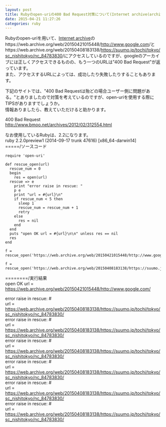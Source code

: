 ```yaml
---
layout: post
title: Rubyのopen-uriの400 Bad Request対策について(Internet archive(archive.org)へのアクセスについて)
date: 2015-04-21 11:27:26
categories: ruby
---
```

<p>Rubyのopen-uriを用いて、<a href="https://web.archive.org/" rel="nofollow">Internet archive</a>のhttps://web.archive.org/web/20150421015448/<a href="http://www.google.com" rel="nofollow">http://www.google.com</a>/とhttps://web.archive.org/web/20150408183138/<a href="https://suumo.jp/tochi/tokyo/sc_nishitokyo/nc_84783830" rel="nofollow">https://suumo.jp/tochi/tokyo/sc_nishitokyo/nc_84783830</a>/にアクセスしているのですが、googleのアーカイブには正しくアクセスできるものの、もう一つのURLは"400 Bad Request"が返っています。<br>
また、アクセスするURLによっては、成功したり失敗したりすることもあります。</p>

<p>下記のサイトでは、"400 Bad Requestは殆どの場合ユーザー側に問題がある。"とありましたので対策を考えているのですが、open-uriを使用する際にTIPSがありますでしょうか。<br>
情報ありましたら、教えていただけると助かります。</p>

<p>400 Bad Request<br>
<a href="http://www.bmoo.net/archives/2012/02/312554.html" rel="nofollow">http://www.bmoo.net/archives/2012/02/312554.html</a></p>

<p>なお使用しているRubyは、2.2になります。<br>
ruby 2.2.0preview1 (2014-09-17 trunk 47616) [x86_64-darwin14]<br>
=====/ソースコード</p>

<pre><code>require 'open-uri'

def rescue_open(url)
  rescue_num = 0
  begin
    res = open(url)
  rescue =&gt; e
    print "error raise in rescue: "
    p e
    print "url = #{url}\n"
    if rescue_num &lt; 5 then
      sleep 1
      rescue_num = rescue_num + 1
      retry
    else
      res = nil
    end
  end
  puts "open OK url = #{url}\n\n" unless res == nil
  res
end

f = rescue_open('https://web.archive.org/web/20150421015448/http://www.google.com/')

f = rescue_open('https://web.archive.org/web/20150408183138/https://suumo.jp/tochi/tokyo/sc_nishitokyo/nc_84783830/')
</code></pre>

<p>========/実行結果<br>
open OK url = <a href="https://web.archive.org/web/20150421015448/http://www.google.com/" rel="nofollow">https://web.archive.org/web/20150421015448/http://www.google.com/</a></p>

<p>error raise in rescue: #<br>
url = <a href="https://web.archive.org/web/20150408183138/https://suumo.jp/tochi/tokyo/sc_nishitokyo/nc_84783830/" rel="nofollow">https://web.archive.org/web/20150408183138/https://suumo.jp/tochi/tokyo/sc_nishitokyo/nc_84783830/</a><br>
error raise in rescue: #<br>
url = <a href="https://web.archive.org/web/20150408183138/https://suumo.jp/tochi/tokyo/sc_nishitokyo/nc_84783830/" rel="nofollow">https://web.archive.org/web/20150408183138/https://suumo.jp/tochi/tokyo/sc_nishitokyo/nc_84783830/</a><br>
error raise in rescue: #<br>
url = <a href="https://web.archive.org/web/20150408183138/https://suumo.jp/tochi/tokyo/sc_nishitokyo/nc_84783830/" rel="nofollow">https://web.archive.org/web/20150408183138/https://suumo.jp/tochi/tokyo/sc_nishitokyo/nc_84783830/</a><br>
error raise in rescue: #<br>
url = <a href="https://web.archive.org/web/20150408183138/https://suumo.jp/tochi/tokyo/sc_nishitokyo/nc_84783830/" rel="nofollow">https://web.archive.org/web/20150408183138/https://suumo.jp/tochi/tokyo/sc_nishitokyo/nc_84783830/</a><br>
error raise in rescue: #<br>
url = <a href="https://web.archive.org/web/20150408183138/https://suumo.jp/tochi/tokyo/sc_nishitokyo/nc_84783830/" rel="nofollow">https://web.archive.org/web/20150408183138/https://suumo.jp/tochi/tokyo/sc_nishitokyo/nc_84783830/</a><br>
error raise in rescue: #<br>
url = <a href="https://web.archive.org/web/20150408183138/https://suumo.jp/tochi/tokyo/sc_nishitokyo/nc_84783830/" rel="nofollow">https://web.archive.org/web/20150408183138/https://suumo.jp/tochi/tokyo/sc_nishitokyo/nc_84783830/</a></p>
